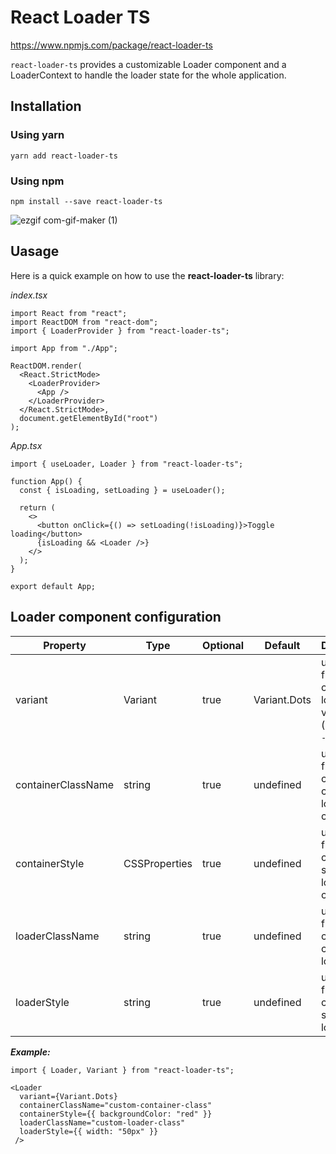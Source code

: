 # React Loader TS

https://www.npmjs.com/package/react-loader-ts

`react-loader-ts` provides a customizable Loader component and a LoaderContext to handle the loader state for the whole application.

## Installation

### Using yarn

```yarn add react-loader-ts```

### Using npm
```npm install --save react-loader-ts```


![ezgif com-gif-maker (1)](https://user-images.githubusercontent.com/55654811/131927627-3678fcd6-34d4-4bc3-9504-325235a0a531.gif)


## Uasage

Here is a quick example on how to use the **react-loader-ts** library:

*index.tsx*

```
import React from "react";
import ReactDOM from "react-dom";
import { LoaderProvider } from "react-loader-ts";

import App from "./App";

ReactDOM.render(
  <React.StrictMode>
    <LoaderProvider>
      <App />
    </LoaderProvider>
  </React.StrictMode>,
  document.getElementById("root")
);
```

*App.tsx*

```
import { useLoader, Loader } from "react-loader-ts";

function App() {
  const { isLoading, setLoading } = useLoader();

  return (
    <>
      <button onClick={() => setLoading(!isLoading)}>Toggle loading</button>
      {isLoading && <Loader />}
    </>
  );
}

export default App;
```

## Loader component configuration

| Property  | Type | Optional | Default | Description |
| ------------- | ------------- | ------------- | ------------- | ------------- |
| variant  | Variant | true  | Variant.Dots  | use this field to change the loader variant (`CirlceDots - Dots`) |
| containerClassName | string  | true  | undefined  | use this field to add custom class to the loader container |
| containerStyle | CSSProperties  | true  | undefined  | use this field to add custom style on the loader container |
| loaderClassName | string  | true  | undefined  | use this field to add custom class to the loader |
| loaderStyle | string  | true  | undefined  | use this field to add custom style to the loader |

***Example:***

```
import { Loader, Variant } from "react-loader-ts";

<Loader
  variant={Variant.Dots}
  containerClassName="custom-container-class"
  containerStyle={{ backgroundColor: "red" }}
  loaderClassName="custom-loader-class"
  loaderStyle={{ width: "50px" }}
 />
```
